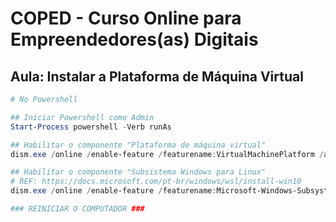 # COPED - Curso Online para Empreendedores(as) Digitais

## Aula: Instalar a Plataforma de Máquina Virtual

```powershell
# No Powershell

## Iniciar Powershell como Admin
Start-Process powershell -Verb runAs

## Habilitar o componente "Plataforma de máquina virtual"
dism.exe /online /enable-feature /featurename:VirtualMachinePlatform /all /norestart

## Habilitar o componente "Subsistema Windows para Linux"
# REF: https://docs.microsoft.com/pt-br/windows/wsl/install-win10
dism.exe /online /enable-feature /featurename:Microsoft-Windows-Subsystem-Linux /all /norestart

### REINICIAR O COMPUTADOR ###
```

